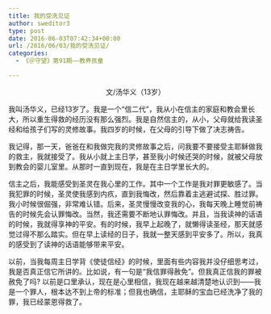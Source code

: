 ```yaml
---
title: 我的受洗见证
author: sweditor3
type: post
date: 2016-06-03T07:42:34+00:00
url: /2016/06/03/我的受洗见证/
categories:
  - 《＠守望》第91期——教养孩童

---
```

<p style="text-align: center;">
  文/汤华义（13岁）
</p>

我叫汤华义，已经13岁了。我是一个&ldquo;信二代&rdquo;，我从小在信主的家庭和教会里长大，所以重生得救的经历没有那么强烈。我是自然信主的，从小，父母就给我读圣经和给孩子们写的灵修故事。我四岁的时候，在父母的引导下做了决志祷告。 

我记得，那一天，爸爸在和我做完我的灵修故事之后，问我要不要接受主耶稣做我的救主，我就接受了。我从小就上主日学，甚至我小时候还哭的时候，就被父母放到教会的婴儿室里。从那时一直到现在，我是在主日学里长大的。 

信主之后，我能感受到圣灵在我心里的工作。其中一个工作是我对罪更敏感了。当我犯罪的时候，圣灵使我感到内疚，直到我悔改，然后靠着主逃避试探、胜过罪。我小时候很倔强，非常难认错。后来，圣灵慢慢改变我的心，我每天晚上睡觉前祷告的时候先会认罪悔改。当然，我还需要不断地认罪悔改。并且，当我读神的话语的时候，我就得享神的平安。有的时候，我早上起晚了，就懒得读圣经，那天就感觉过得不那么踏实。但在早上读经的日子，我就一整天感到平安多了。所以，我真的感受到了读神的话语能够带来平安。 

以前，当我每周主日学背《使徒信经》的时候，里面有些内容我并没仔细思考过，我是否真正信它所讲的。比如说，有一句是&ldquo;我信罪得赦免&rdquo;。但我真正信我的罪被赦免了吗? 以前是口里承认，现在是心里相信，我现在越来越清楚地认识到&mdash;&mdash;我是一个罪人，根本达不到上帝的标准；但我也确信，主耶稣的宝血已经洗净了我的罪，我已经蒙恩得救了。
	  
&nbsp;